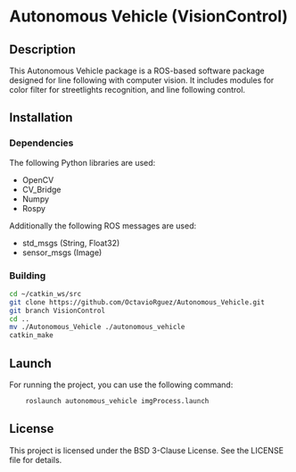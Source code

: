 # Autonomous Vehicle (VisionControl)

## Description
This Autonomous Vehicle package is a ROS-based software package designed for line following with computer vision. 
It includes modules for color filter for streetlights recognition, and line following control.

## Installation

### Dependencies
The following Python libraries are used:
- OpenCV
- CV_Bridge
- Numpy
- Rospy

Additionally the following ROS messages are used:
- std_msgs (String, Float32)
- sensor_msgs (Image)


### Building
```bash
cd ~/catkin_ws/src
git clone https://github.com/OctavioRguez/Autonomous_Vehicle.git
git branch VisionControl
cd ..
mv ./Autonomous_Vehicle ./autonomous_vehicle
catkin_make
```

## Launch
For running the project, you can use the following command:
```bash
    roslaunch autonomous_vehicle imgProcess.launch
```

## License
This project is licensed under the BSD 3-Clause License. See the LICENSE file for details.
